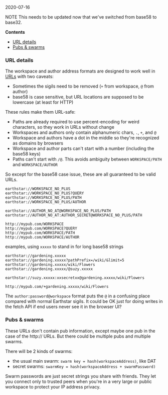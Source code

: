 2020-07-16

NOTE This needs to be updated now that we've switched from base58 to base32.

<!-- START doctoc generated TOC please keep comment here to allow auto update -->
<!-- DON'T EDIT THIS SECTION, INSTEAD RE-RUN doctoc TO UPDATE -->
**Contents**

- [URL details](#url-details)
- [Pubs & swarms](#pubs--swarms)

<!-- END doctoc generated TOC please keep comment here to allow auto update -->

### URL details

The workspace and author address formats are designed to work well in [URLs](https://tools.ietf.org/html/rfc3986) with two caveats:
* Sometimes the sigils need to be removed (`+` from workspace, `@` from author)
* base58 is case sensitive, but URL locations are supposed to be lowercase (at least for HTTP)

These rules make them URL-safe:
* Paths are already required to use percent-encoding for weird characters, so they work in URLs without change
* Workspaces and authors only contain alphanumeric chars, `.`, `+`, and `@`
* Workspace and authors have a dot in the middle so they're recognized as domains by browsers
* Workspace and author parts can't start with a number (including the base58 keys)
* Paths can't start with `/@`.  This avoids ambiguity between `WORKSPACE/PATH` and `WORKSPACE/AUTHOR`

So except for the base58 case issue, these are all guaranteed to be valid URLs.
```
earthstar://WORKSPACE_NO_PLUS
earthstar://WORKSPACE_NO_PLUS?QUERY
earthstar://WORKSPACE_NO_PLUS/PATH
earthstar://WORKSPACE_NO_PLUS/AUTHOR

earthstar://AUTHOR_NO_AT@WORKSPACE_NO_PLUS/PATH
earthstar://AUTHOR_NO_AT:AUTHOR_SECRET@WORKSPACE_NO_PLUS/PATH

http://mypub.com/WORKSPACE
http://mypub.com/WORKSPACE?QUERY
http://mypub.com/WORKSPACE/PATH
http://mypub.com/WORKSPACE/AUTHOR
```

examples, using `xxxxx` to stand in for long base58 strings

```
earthstar://gardening.xxxxx
earthstar://gardening.xxxxx?pathPrefix=/wiki/&limit=5
earthstar://gardening.xxxxx/wiki/Flowers
earthstar://gardening.xxxxx/@suzy.xxxxx

earthstar://suzy.xxxxx:xxsecretxx@gardening.xxxxx/wiki/Flowers

http://mypub.com/+gardening.xxxxx/wiki/Flowers
```

The `author:password@workspace` format puts the `@` in a confusing place compared with normal Earthstar sigils.  It could be OK just for doing writes in the fetch API if end users never see it in the browser UI?


### Pubs & swarms

These URLs don't contain pub information, except maybe one pub in the case of the http:// URLs.  But there could be multiple pubs and multiple swarms.

There will be 2 kinds of swarms:
* the usual main swarm: `swarm key = hash(workspaceAddress)`, like DAT
* secret swarms: `swarmKey = hash(workspaceAddress + swarmPassword)`

Swarm passwords are just secret strings you share with friends.  They let you connect only to trusted peers when you're in a very large or public workspace to protect your IP address privacy.